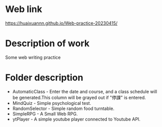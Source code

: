 # Web link  
https://huaixuannn.github.io/Web-practice-20230415/  
# Description of work  
Some web writing practice  
# Folder description  
* AutomaticClass - Enter the date and course, and a class schedule will be generated.This column will be grayed out if "停課" is entered.  
* MindQuiz - Simple psychological test.  
* RandomSelector - Simple random food turntable.  
* SimpleRPG - A Small Web RPG.  
* ytPlayer - A simple youtube player connected to Youtube API.  
